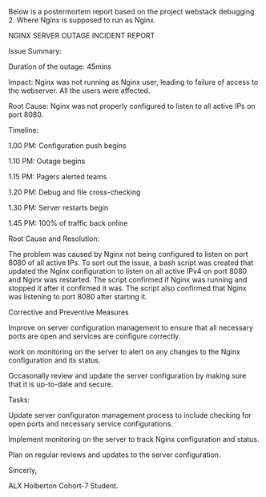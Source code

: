 Below is a postermortem report based on the project webstack debugging 2. Where Nginx is supposed to run as Nginx.



NGINX SERVER OUTAGE INCIDENT REPORT



Issue Summary:



Duration of the outage: 45mins

Impact: Nginx was not running as Nginx user, leading to failure of access to the webserver. All the users were affected.

Root Cause: Nginx was not properly configured to listen to all active IPs on port 8080.

Timeline:



1.00 PM: Configuration push begins

1.10 PM: Outage begins

1.15 PM: Pagers alerted teams

1.20 PM: Debug and file cross-checking

1.30 PM: Server restarts begin

1.45 PM: 100% of traffic back online

Root Cause and Resolution:



The problem was caused by Nginx not being configured to listen on port 8080 of all active IPs. To sort out the issue, a bash script was created that updated the Nginx configuration to listen on all active IPv4 on port 8080 and Nginx was restarted. The script confirmed if Nginx was running and stopped it after it confirmed it was. The script also confirmed that Nginx was listening to port 8080 after starting it.



Corrective and Preventive Measures



Improve on server configuration management to ensure that all necessary ports are open and services are configure correctly.



work on monitoring on the server to alert on any changes to the Nginx configuration and its status.



Occasonally review and update the server configuration by making sure that it is up-to-date and secure.



Tasks:



Update server configuraton management process to include checking for open ports and necessary service configurations.



Implement monitoring on the server to track Nginx configuration and status.



Plan on regular reviews and updates to the server configuration.



Sincerly,



ALX Holberton Cohort-7 Student.
